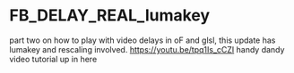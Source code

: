 # FB_DELAY_REAL_lumakey
part two on how to play with video delays in oF and glsl, this update has lumakey and rescaling involved.
https://youtu.be/tpq1Is_cCZI handy dandy video tutorial up in here
